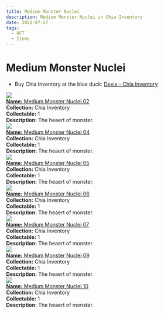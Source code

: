 ```yaml
---
title: Medium Monster Nuclei
description: Medium Monster Nuclei in Chia Inventory
date: 2022-07-27
tags:
  - NFT
  - Items
---
```


# Medium Monster Nuclei

- Buy Chia Inventory at the blue duck: [Dexie - Chia Inventory](https://dexie.space/offers/col16fpva26fhdjp2echs3cr7c30gzl7qe67hu9grtsjcqldz354asjsyzp6wx/xch)

<div class="item_thumbnail_detail">
<img src="https://tigzvievl3bjpvmhpj4re6lpvdk57gakm6iw3fnifpf6s4yn.arweave.net/mg2aoJVewpfVh3p5EnlvqNXf-mAp-nkW2VqCvL6XMNE"><br/>
<div><a href="https://www.spacescan.io/xch/coin/0xb0bc846484e4bfcaf56e91c93bf67765a2e3f65b0f91ca4aa8b83eed6c1e933f"><strong>Name:</strong> Medium Monster Nuclei 02</a></div>
<div><strong>Collection:</strong> Chia Inventory</div>
<div><strong>Collectable:</strong> 1</div>
<div><strong>Description:</strong> The heaert of monster.</div>
</div>
<div class="item_thumbnail_detail">
<img src="https://4quemo63tl2hboddwq2xlc2m3erqdeqkbowkmjj43bb2zpwnjumq.arweave.net/5ChGO9ua9HC4Y7Q1dYtM2SMBkgoLrKYlPNhDrL7NTRk"><br/>
<div><a href="https://www.spacescan.io/xch/coin/0x804589fe2fa8ab20334f6824c8f23b3697b91fe5894d265cdc2f81e4a322c938"><strong>Name:</strong> Medium Monster Nuclei 04</a></div>
<div><strong>Collection:</strong> Chia Inventory</div>
<div><strong>Collectable:</strong> 1</div>
<div><strong>Description:</strong> The heaert of monster.</div>
</div>
<div class="item_thumbnail_detail">
<img src="https://3ni2yzhtgqhcofi25qfydn5tmhkfxpciv62if6rl2iycoy6g4u.arweave.net/21GsZPM0DicVGuwLgbezYdRbvEivt-IL6K9IwJ2PG5Q"><br/>
<div><a href="https://www.spacescan.io/xch/coin/0xc8b686178d624555f0e502ee88eaabe987e8edea0e24dfe08a4aeadfa1a1162e"><strong>Name:</strong> Medium Monster Nuclei 05</a></div>
<div><strong>Collection:</strong> Chia Inventory</div>
<div><strong>Collectable:</strong> 1</div>
<div><strong>Description:</strong> The heaert of monster.</div>
</div>
<div class="item_thumbnail_detail">
<img src="https://envizhw3rb7oczpqm5e3ekwnooxefmmk27m7rhar2tetk4zocm.arweave.net/I2qMntuIfuFl8GdJsi-rNc65CsYrX2ficEdTJNXMuE0"><br/>
<div><a href="https://www.spacescan.io/xch/coin/0x234411bd5a69e0ebc322fcf6c6b43f0efbddde563f0fc2847fdfaf63b0f13ec9"><strong>Name:</strong> Medium Monster Nuclei 06</a></div>
<div><strong>Collection:</strong> Chia Inventory</div>
<div><strong>Collectable:</strong> 1</div>
<div><strong>Description:</strong> The heaert of monster.</div>
</div>
<div class="item_thumbnail_detail">
<img src="https://bi45ygjauhykthwuzqxliwzhclce2nwziny2hq27zuwsdn7a.arweave.net/CjncGSCh8Kme1MwutFs-nEsRNNtlD-caPDX80tIbfgk"><br/>
<div><a href="https://www.spacescan.io/xch/coin/0x9d6df9c6e181c14a22170320ffe0755429eba7feff25b6e8e1f96a7a8ce1d749"><strong>Name:</strong> Medium Monster Nuclei 07</a></div>
<div><strong>Collection:</strong> Chia Inventory</div>
<div><strong>Collectable:</strong> 1</div>
<div><strong>Description:</strong> The heaert of monster.</div>
</div>
<div class="item_thumbnail_detail">
<img src="https://e36lzdr5ywnksbthvq36yja6a2seyh2twsntqgajzhvnqpdm.arweave.net/Jvy8jj3FmqkGZ6w37CQe-BqRMH1O0mzgYCcnq2_Dx_s"><br/>
<div><a href="https://www.spacescan.io/xch/coin/0xeb66df8d4f231ec17850d2497598f9c913d2fb1f82c7602f69726403b31968d0"><strong>Name:</strong> Medium Monster Nuclei 09</a></div>
<div><strong>Collection:</strong> Chia Inventory</div>
<div><strong>Collectable:</strong> 1</div>
<div><strong>Description:</strong> The heaert of monster.</div>
</div>
<div class="item_thumbnail_detail">
<img src="https://nhn7kknuief5xdemqzib2ymjm665gjkd344dcy7byjjwew5u.arweave.net/adv1KbRBC9uMjIZQ-_HWGJZ73T_JUPfODFj4cJTYlu0"><br/>
<div><a href="https://www.spacescan.io/xch/coin/0x6c1d1fbc2359036d0a8a947cf90a940e1d10cf8d88c206a5f4f36b4d3fbc3aaf"><strong>Name:</strong> Medium Monster Nuclei 10</a></div>
<div><strong>Collection:</strong> Chia Inventory</div>
<div><strong>Collectable:</strong> 1</div>
<div><strong>Description:</strong> The heaert of monster.</div>
</div>

